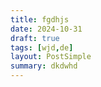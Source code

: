```yaml
---
title: fgdhjs
date: 2024-10-31
draft: true
tags: [wjd,de]
layout: PostSimple
summary: dkdwhd
---
```

